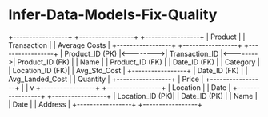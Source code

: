 # Infer-Data-Models-Fix-Quality


+-----------------+          +-----------------+          +-----------------+
|    Product      |          |  Transaction    |          |  Average Costs  |
+-----------------+          +-----------------+          +-----------------+
| Product_ID (PK) |<-------->| Transaction_ID  |<-------->| Product_ID (FK) |
| Name            |          | Product_ID (FK) |          | Date_ID (FK)    |
| Category        |          | Location_ID (FK)|          | Avg_Std_Cost    |
+-----------------+          | Date_ID (FK)    |          | Avg_Landed_Cost |
                             | Quantity        |          +-----------------+
                             | Price           |
                             +-----------------+
                                    |
                                    |
                                    v
+-----------------+          +-----------------+
|    Location     |          |      Date       |
+-----------------+          +-----------------+
| Location_ID (PK)|          | Date_ID (PK)    |
| Name            |          | Date            |
| Address         |          +-----------------+
+-----------------+
